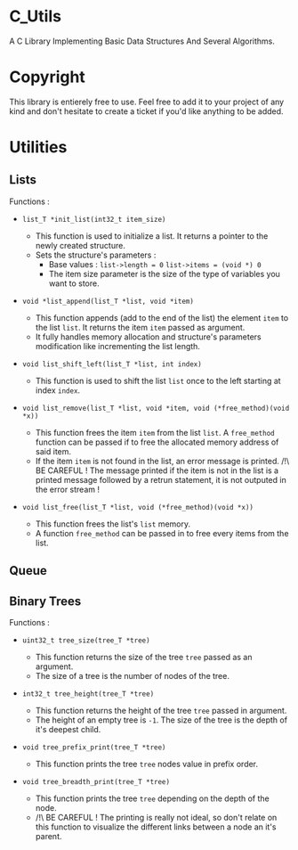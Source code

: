 # C_Utils
A C Library Implementing Basic Data Structures And Several Algorithms.

# Copyright
This library is entierely free to use. Feel free to add it to your project of any kind and don't hesitate to create a ticket if you'd like anything to be added.

# Utilities

## Lists

Functions : 
* ```list_T *init_list(int32_t item_size)```
    * This function is used to initialize a list. It returns a pointer to the newly created structure.
    * Sets the structure's parameters : 
        * Base values : ```list->length = 0```
                            ```list->items = (void *) 0```
        * The item size parameter is the size of the type of variables you want to store.

* ```void *list_append(list_T *list, void *item)```
    * This function appends (add to the end of the list) the element ```item``` to the list ```list```. It returns the item ```item``` passed as argument.
    * It fully handles memory allocation and structure's parameters modification like incrementing the list length.

* ```void list_shift_left(list_T *list, int index)```
    * This function is used to shift the list ```list``` once to the left starting at index ```index```.

* ```void list_remove(list_T *list, void *item, void (*free_method)(void *x))```
    * This function frees the item ```item``` from the list ```list```. A ```free_method``` function can be passed if to free the allocated memory address of said item.
    * If the item ```item``` is not found in the list, an error message is printed. /!\ BE CAREFUL ! The message printed if the item is not in the list is a printed message followed by a retrun statement, it is not outputed in the error stream !

* ```void list_free(list_T *list, void (*free_method)(void *x))```
    * This function frees the list's ```list``` memory.
    * A function ```free_method``` can be passed in to free every items from the list.

## Queue



## Binary Trees

Functions :
* ```uint32_t tree_size(tree_T *tree)```
    * This function returns the size of the tree ```tree``` passed as an argument. 
    * The size of a tree is the number of nodes of the tree.

* ```int32_t tree_height(tree_T *tree)```
    * This function returns the height of the tree ```tree``` passed in argument.
    * The height of an empty tree is ```-1```. The size of the tree is the depth of it's deepest child.

* ```void tree_prefix_print(tree_T *tree)```
    * This function prints the tree ```tree``` nodes value in prefix order.

* ```void tree_breadth_print(tree_T *tree)```
    * This function prints the tree ```tree``` depending on the depth of the node.
    * /!\ BE CAREFUL ! The printing is really not ideal, so don't relate on this function to visualize the different links between a node an it's parent.
